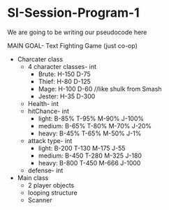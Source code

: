 # SI-Session-Program-1

We are going to be writing our pseudocode here

MAIN GOAL- Text Fighting Game (just co-op)
* Charcater class 
  * 4 character classes- int
    * Brute: H-150 D-75
    * Thief: H-80 D-125
    * Mage: H-100 D-60 //like shulk from Smash
    * Jester: H-35 D-300
  * Health- int
  * hitChance- int
    * light: B-85% T-95% M-90% J-100%
    * medium: B-65% T-80% M-70% J-20%
    * heavy: B-45% T-65% M-50% J-1%
  * attack type- int
    * light: B-200 T-130 M-175 J-55
    * medium: B-450 T-280 M-325 J-180
    * heavy: B-800 T-450 M-666 J-1000
  * defense- int
* Main class
  * 2 player objects
  * looping structure 
  * Scanner